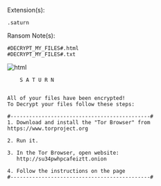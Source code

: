 Extension(s): 
```
.saturn
```
Ransom Note(s): 
```
#DECRYPT_MY_FILES#.html
#DECRYPT_MY_FILES#.txt
```
![html](https://github.com/user-attachments/assets/a0d3b24d-7bbb-489e-9998-18a070bc4f7f)
```
    S A T U R N


All of your files have been encrypted!
To Decrypt your files follow these steps:

#---------------------------------------------#
1. Download and install the "Tor Browser" from https://www.torproject.org

2. Run it.

3. In the Tor Browser, open website:
   http://su34pwhpcafeiztt.onion

4. Follow the instructions on the page
#---------------------------------------------#
```
